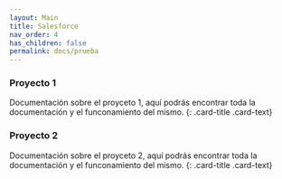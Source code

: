 ```yaml
---
layout: Main
title: Salesforce
nav_order: 4
has_children: false
permalink: docs/prueba
---
```



### Proyecto 1
Documentación sobre el proyceto 1, aquí podrás encontrar toda la documentación y el funconamiento del mismo.
{: .card-title .card-text}

### Proyecto 2
Documentación sobre el proyceto 2, aquí podrás encontrar toda la documentación y el funconamiento del mismo.
{: .card-title .card-text}
